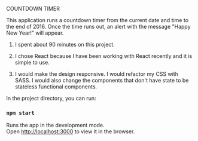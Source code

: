 
COUNTDOWN TIMER 

This application runs a countdown timer from the current date and time to the end of 2016. Once the time runs out, an alert with the message "Happy New Year!" will appear.<br>

1. I spent about 90 minutes on this project.<br>

2. I chose React because I have been working with React recently and it is simple to use.<br>

3. I would make the design responsive. I would refactor my CSS with SASS. I would also change the components that don't have state to be stateless functional components. <br>

In the project directory, you can run:

### `npm start`

Runs the app in the development mode.<br>
Open [http://localhost:3000](http://localhost:3000) to view it in the browser.

